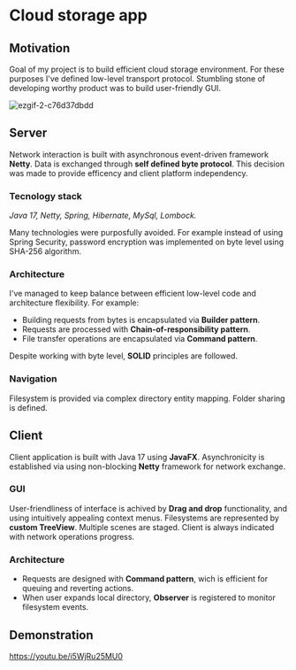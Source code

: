 # Cloud storage app
## Motivation
Goal of my project is to build efficient cloud storage environment. For these purposes  I've defined low-level  transport protocol.
Stumbling stone of developing worthy product  was to build user-friendly GUI.


![ezgif-2-c76d37dbdd](https://user-images.githubusercontent.com/85884762/156447974-6cf3a506-e02c-4aa8-9c82-6194a74c29c3.gif)



## Server
Network interaction is built with asynchronous event-driven framework __Netty__. Data is exchanged through __self defined byte protocol__. This decision was made to provide efficency and client platform independency.

### Tecnology stack 
_Java 17,  Netty,  Spring,  Hibernate,  MySql,  Lombock._

Many technologies were purposfully avoided. For example instead of using Spring Security, password encryption was implemented on byte level using SHA-256 algorithm.
### Architecture 
I've managed to keep balance between efficient low-level code and architecture flexibility.
For example:
* Building requests from bytes is encapsulated via __Builder pattern__.
* Requests are processed with __Chain-of-responsibility pattern__.
* File transfer operations are encapsulated via __Command pattern__. 

Despite working with byte level, __SOLID__ principles are followed.

### Navigation
Filesystem is provided via complex directory entity mapping. Folder sharing is defined.

## Client
Client application is built with Java 17 using __JavaFX__. Asynchronicity is established via using non-blocking __Netty__ framework for network exchange.

### GUI
User-friendliness of interface  is achived by __Drag and drop__ functionality, and using intuitively appealing context menus.
Filesystems are represented by __custom TreeView__. Multiple scenes are staged. Client is always indicated with network operations progress.

### Architecture
* Requests are designed with __Command pattern__, wich is efficient for queuing and  reverting  actions.
* When user expands local directory, __Observer__ is registered to monitor filesystem events.
## Demonstration
https://youtu.be/i5WjRu25MU0
